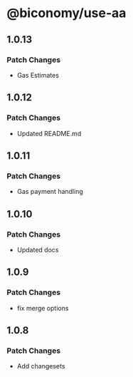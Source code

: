 # @biconomy/use-aa

## 1.0.13

### Patch Changes

- Gas Estimates

## 1.0.12

### Patch Changes

- Updated README.md

## 1.0.11

### Patch Changes

- Gas payment handling

## 1.0.10

### Patch Changes

- Updated docs

## 1.0.9

### Patch Changes

- fix merge options

## 1.0.8

### Patch Changes

- Add changesets
